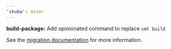 ```yaml
---
'skuba': minor
---
```


**build-package:** Add opinionated command to replace `smt build`

See the [migration documentation](https://github.com/seek-oss/skuba/docs/migrating-from-seek-module-toolkit.md) for more information.
